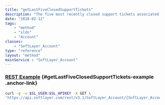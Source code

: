 ```yaml
---
title: "getLastFiveClosedSupportTickets"
description: "The five most recently closed support tickets associated with an account."
date: "2018-02-12"
tags:
    - "method"
    - "sldn"
    - "Account"
classes:
    - "SoftLayer_Account"
type: "reference"
layout: "method"
mainService : "SoftLayer_Account"
---
```


### [REST Example](#getLastFiveClosedSupportTickets-example) <a href="/article/rest/"><i class="fas fa-question"></i></a> {#getLastFiveClosedSupportTickets-example .anchor-link} 
```bash
curl -g -u $SL_USER:$SL_APIKEY -X GET \
'https://api.softlayer.com/rest/v3.1/SoftLayer_Account/{SoftLayer_AccountID}/getLastFiveClosedSupportTickets'
```
